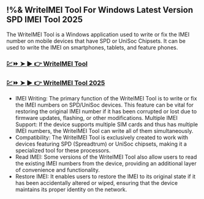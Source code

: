 ## !%& WriteIMEI Tool For Windows Latest Version SPD IMEI Tool 2025

The WriteIMEI Tool is a Windows application used to write or fix the IMEI number on mobile devices that have SPD or UniSoc Chipsets. It can be used to write the IMEI on smartphones, tablets, and feature phones.

### [💹⏩ ➤ ► 👉 WriteIMEI Tool](https://tinyurl.com/9rdtyvz2)

### [💹⏩ ➤ ► 👉 WriteIMEI Tool 2025](https://tinyurl.com/9rdtyvz2)

- IMEI Writing: The primary function of the WriteIMEI Tool is to write or fix the IMEI numbers on SPD/UniSoc devices. This feature can be vital for restoring the original IMEI number if it has been corrupted or lost due to firmware updates, flashing, or other modifications.
Multiple IMEI Support: If the device supports multiple SIM cards and thus has multiple IMEI numbers, the WriteIMEI Tool can write all of them simultaneously.
- Compatibility: The WriteIMEI Tool is exclusively created to work with devices featuring SPD (Spreadtrum) or UniSoc chipsets, making it a specialized tool for these processors.
- Read IMEI: Some versions of the WriteIMEI Tool also allow users to read the existing IMEI numbers from the device, providing an additional layer of convenience and functionality.
- Restore IMEI: It enables users to restore the IMEI to its original state if it has been accidentally altered or wiped, ensuring that the device maintains its proper identity on the network.
